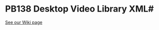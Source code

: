 # PB138 Desktop Video Library XML#
[See our Wiki page](https://github.com/mechno14/PB138-project/wiki)